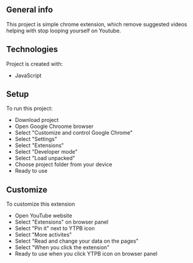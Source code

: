 ## General info
This project is simple chrome extension, which remove suggested videos helping with stop looping yourself on Youtube.

## Technologies
Project is created with:
* JavaScript

## Setup
To run this project:
* Download project
* Open Google Chroome browser
* Select "Customize and control Google Chrome"
* Select "Settings"
* Select "Extensions"
* Select "Developer mode"
* Select "Load unpacked"
* Choose project folder from your device
* Ready to use

## Customize
To customize this extension
* Open YouTube website
* Select "Extensions" on browser panel
* Select "Pin it" next to YTPB icon
* Select "More activites"
* Select "Read and change your data on the pages"
* Select "When you click the extension"
* Ready to use when you click YTPB icon on browser panel

